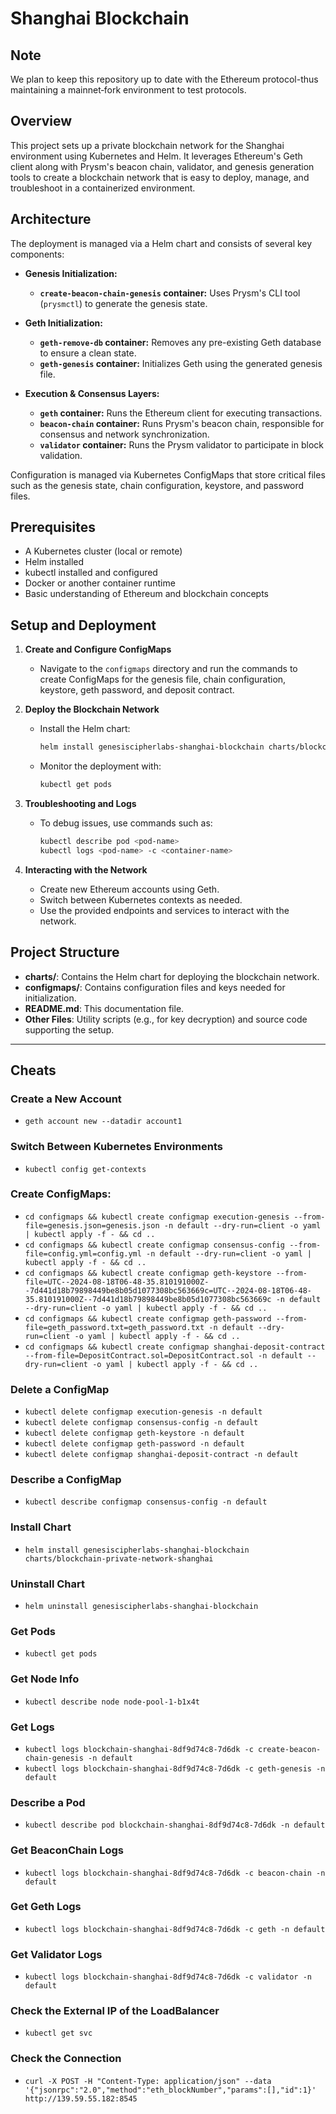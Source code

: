 # Shanghai Blockchain

## Note
We plan to keep this repository up to date with the Ethereum protocol-thus maintaining a mainnet‐fork environment to test protocols.

## Overview

This project sets up a private blockchain network for the Shanghai environment using Kubernetes and Helm. It leverages Ethereum's Geth client along with Prysm's beacon chain, validator, and genesis generation tools to create a blockchain network that is easy to deploy, manage, and troubleshoot in a containerized environment.

## Architecture

The deployment is managed via a Helm chart and consists of several key components:

- **Genesis Initialization:**
  - **`create-beacon-chain-genesis` container:** Uses Prysm's CLI tool (`prysmctl`) to generate the genesis state.

- **Geth Initialization:**
  - **`geth-remove-db` container:** Removes any pre-existing Geth database to ensure a clean state.
  - **`geth-genesis` container:** Initializes Geth using the generated genesis file.

- **Execution & Consensus Layers:**
  - **`geth` container:** Runs the Ethereum client for executing transactions.
  - **`beacon-chain` container:** Runs Prysm's beacon chain, responsible for consensus and network synchronization.
  - **`validator` container:** Runs the Prysm validator to participate in block validation.

Configuration is managed via Kubernetes ConfigMaps that store critical files such as the genesis state, chain configuration, keystore, and password files.

## Prerequisites

- A Kubernetes cluster (local or remote)
- Helm installed
- kubectl installed and configured
- Docker or another container runtime
- Basic understanding of Ethereum and blockchain concepts

## Setup and Deployment

1. **Create and Configure ConfigMaps**
   - Navigate to the `configmaps` directory and run the commands to create ConfigMaps for the genesis file, chain configuration, keystore, geth password, and deposit contract. 

2. **Deploy the Blockchain Network**
   - Install the Helm chart:
     ```bash
     helm install genesiscipherlabs-shanghai-blockchain charts/blockchain-private-network-shanghai
     ```
   - Monitor the deployment with:
     ```bash
     kubectl get pods
     ```

3. **Troubleshooting and Logs**
   - To debug issues, use commands such as:
     ```bash
     kubectl describe pod <pod-name>
     kubectl logs <pod-name> -c <container-name>
     ```

4. **Interacting with the Network**
   - Create new Ethereum accounts using Geth.
   - Switch between Kubernetes contexts as needed.
   - Use the provided endpoints and services to interact with the network.

## Project Structure

- **charts/**: Contains the Helm chart for deploying the blockchain network.
- **configmaps/**: Contains configuration files and keys needed for initialization.
- **README.md**: This documentation file.
- **Other Files**: Utility scripts (e.g., for key decryption) and source code supporting the setup.

---

## Cheats

### Create a New Account
- `geth account new --datadir account1`

### Switch Between Kubernetes Environments
- `kubectl config get-contexts`

### Create ConfigMaps:
- `cd configmaps && kubectl create configmap execution-genesis --from-file=genesis.json=genesis.json -n default --dry-run=client -o yaml | kubectl apply -f - && cd ..`
- `cd configmaps && kubectl create configmap consensus-config --from-file=config.yml=config.yml -n default --dry-run=client -o yaml | kubectl apply -f - && cd ..`
- `cd configmaps && kubectl create configmap geth-keystore --from-file=UTC--2024-08-18T06-48-35.810191000Z--7d441d18b79898449be8b05d1077308bc563669c=UTC--2024-08-18T06-48-35.810191000Z--7d441d18b79898449be8b05d1077308bc563669c -n default --dry-run=client -o yaml | kubectl apply -f - && cd ..`
- `cd configmaps && kubectl create configmap geth-password --from-file=geth_password.txt=geth_password.txt -n default --dry-run=client -o yaml | kubectl apply -f - && cd ..`
- `cd configmaps && kubectl create configmap shanghai-deposit-contract --from-file=DepositContract.sol=DepositContract.sol -n default --dry-run=client -o yaml | kubectl apply -f - && cd ..`

### Delete a ConfigMap
- `kubectl delete configmap execution-genesis -n default`
- `kubectl delete configmap consensus-config -n default`
- `kubectl delete configmap geth-keystore -n default`
- `kubectl delete configmap geth-password -n default`
- `kubectl delete configmap shanghai-deposit-contract -n default`

### Describe a ConfigMap
- `kubectl describe configmap consensus-config -n default`

### Install Chart
- `helm install genesiscipherlabs-shanghai-blockchain charts/blockchain-private-network-shanghai`

### Uninstall Chart
- `helm uninstall genesiscipherlabs-shanghai-blockchain`

### Get Pods
- `kubectl get pods`

### Get Node Info
- `kubectl describe node node-pool-1-b1x4t`

### Get Logs
- `kubectl logs blockchain-shanghai-8df9d74c8-7d6dk -c create-beacon-chain-genesis -n default`
- `kubectl logs blockchain-shanghai-8df9d74c8-7d6dk -c geth-genesis -n default`

### Describe a Pod
- `kubectl describe pod blockchain-shanghai-8df9d74c8-7d6dk -n default`

### Get BeaconChain Logs
- `kubectl logs blockchain-shanghai-8df9d74c8-7d6dk -c beacon-chain -n default`

### Get Geth Logs
- `kubectl logs blockchain-shanghai-8df9d74c8-7d6dk -c geth -n default`

### Get Validator Logs
- `kubectl logs blockchain-shanghai-8df9d74c8-7d6dk -c validator -n default`

### Check the External IP of the LoadBalancer
- `kubectl get svc`

### Check the Connection
- `curl -X POST -H "Content-Type: application/json" --data '{"jsonrpc":"2.0","method":"eth_blockNumber","params":[],"id":1}' http://139.59.55.182:8545`
